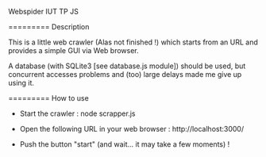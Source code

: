Webspider
IUT TP JS

=========
Description

This is a little web crawler (Alas not finished !) which starts from an URL and provides a simple GUI via Web browser.

A database (with SQLite3 [see database.js module]) should be used, but concurrent accesses problems and (too) large delays made ​​me give up using it.

=========
How to use

 - Start the crawler :
	node scrapper.js

 - Open the following URL in your web browser :
 	http://localhost:3000/

 - Push the button "start" (and wait... it may take a few moments) !